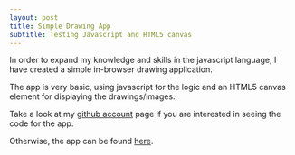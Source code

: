 ```yaml
---
layout: post
title: Simple Drawing App
subtitle: Testing Javascript and HTML5 canvas
---
```


In order to expand my knowledge and skills in the javascript language,
I have created a simple in-browser drawing application.

The app is very basic, using javascript for the logic and an HTML5 canvas element for displaying the drawings/images.

Take a look at my <a href="https://patevs.github.io/drawing-app/">github account</a> page if you are interested in seeing the code for the app.

Otherwise, the app can be found <a href="https://patevs.github.io/drawing-app/">here</a>. 
